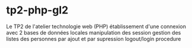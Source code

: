 # tp2-php-gl2
Le TP2 de l'atelier technologie web (PHP)
établissement d'une connexion avec 2 bases de données locales
manipulation des session
gestion des listes des personnes par ajout et par supression
logout/login procedure

